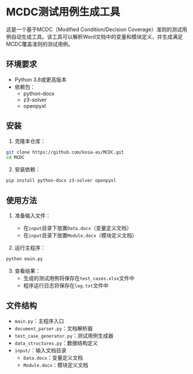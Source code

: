 # MCDC测试用例生成工具

这是一个基于MCDC（Modified Condition/Decision Coverage）准则的测试用例自动生成工具。该工具可以解析Word文档中的变量和模块定义，并生成满足MCDC覆盖准则的测试用例。

## 环境要求

- Python 3.8或更高版本
- 依赖包：
  - python-docx
  - z3-solver
  - openpyxl

## 安装

1. 克隆本仓库：
```bash
git clone https://github.com/kosa-as/MCDC.git
cd MCDC
```

2. 安装依赖：
```bash
pip install python-docx z3-solver openpyxl
```

## 使用方法

1. 准备输入文件：
   - 在`input`目录下放置`Data.docx`（变量定义文档）
   - 在`input`目录下放置`Module.docx`（模块定义文档）

2. 运行主程序：
```bash
python main.py
```

3. 查看结果：
   - 生成的测试用例将保存在`test_cases.xlsx`文件中
   - 程序运行日志将保存在`log.txt`文件中

## 文件结构

- `main.py`：主程序入口
- `document_parser.py`：文档解析器
- `test_case_generator.py`：测试用例生成器
- `data_structures.py`：数据结构定义
- `input/`：输入文档目录
  - `Data.docx`：变量定义文档
  - `Module.docx`：模块定义文档
